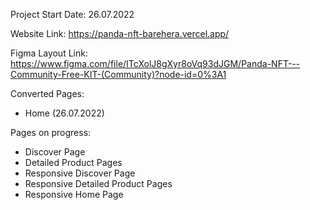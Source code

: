Project Start Date:
26.07.2022

Website Link:
https://panda-nft-barehera.vercel.app/

Figma Layout Link:
https://www.figma.com/file/ITcXolJ8gXyr8oVq93dJGM/Panda-NFT---Community-Free-KIT-(Community)?node-id=0%3A1

Converted Pages:
- Home (26.07.2022)

Pages on progress:
- Discover Page
- Detailed Product Pages
- Responsive Discover Page
- Responsive Detailed Product Pages
- Responsive Home Page
